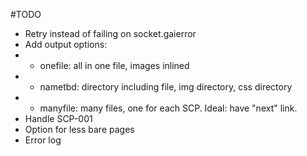 #TODO

- Retry instead of failing on socket.gaierror
- Add output options:
- - onefile: all in one file, images inlined
- - nametbd: directory including file, img directory, css directory
- - manyfile: many files, one for each SCP. Ideal: have "next" link.
- Handle SCP-001
- Option for less bare pages
- Error log
